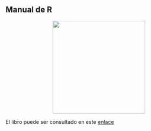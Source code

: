 ## Manual de R

<p align="center">
  <img src="images/portada.png" width="250">
</p>

El libro puede ser consultado en este [enlace](https://fhernanb.github.io/Manual-de-R) 

